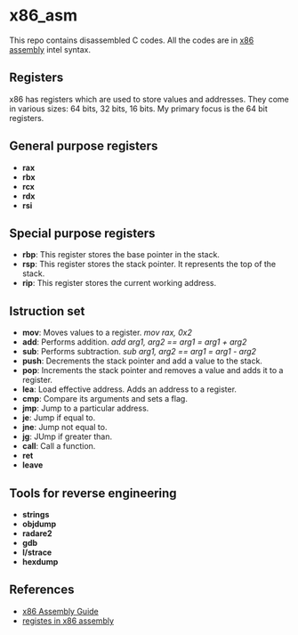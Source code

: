 # x86_asm

This repo contains disassembled C codes. All the codes are in [x86 assembly](https://en.wikipedia.org/wiki/X86_assembly_language) intel syntax.

## Registers
x86 has registers which are used to store values and addresses. They come in various sizes: 64 bits, 32 bits, 16 bits. My primary focus is the 64 bit registers.

## General purpose registers
- **rax**
- **rbx**
- **rcx**
- **rdx**
- **rsi**

## Special purpose registers
- **rbp**: This register stores the base pointer in the stack.
- **rsp**: This register stores the stack pointer. It represents the top of the stack.
- **rip**: This register stores the current working address.

## Istruction set
- **mov**: Moves values to a register. *mov rax, 0x2*
- **add**: Performs addition. *add arg1, arg2 == arg1 = arg1 + arg2*
- **sub**: Performs subtraction. *sub arg1, arg2 == arg1 = arg1 - arg2*
- **push**: Decrements the stack pointer and add a value to the stack. 
- **pop**: Increments the stack pointer and removes a value and adds it to a register.
- **lea**: Load effective address. Adds an address to a register.
- **cmp**: Compare its arguments and sets a flag.
- **jmp**: Jump to a particular address. 
- **je**: Jump if equal to.
- **jne**: Jump not equal to.
- **jg**: JUmp if greater than.
- **call**: Call a function.
- **ret**
- **leave**

## Tools for reverse engineering
- **strings**
- **objdump**
- **radare2**
- **gdb**
- **l/strace**
- **hexdump**




## References
- [x86 Assembly Guide](https://www.cs.virginia.edu/~evans/cs216/guides/x86.html)
- [registes in x86 assembly](https://www.cs.uaf.edu/2017/fall/cs301/lecture/09_11_registers.html)
